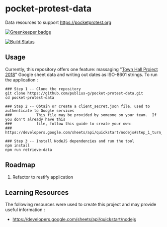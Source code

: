 # pocket-protest-data

Data resources to support https://pocketprotest.org

[![Greenkeeper badge](https://badges.greenkeeper.io/publ1us-g/pocket-protest-data.svg)](https://greenkeeper.io/)

[![Build Status](https://travis-ci.org/publ1us-g/pocket-protest-data.svg?branch=master)](https://travis-ci.org/publ1us-g/pocket-protest-data)

## Usage
Currently, this repository offers one feature: massaging "[Town Hall Project 2018]" Google sheet data and writing out
dates as ISO-8601 strings.  To run the application :



```shell
### Step 1 -- Clone the repository
git clone https://github.com/publ1us-g/pocket-protest-data.git
cd pocket-protest-data

### Step 2 -- Obtain or create a client_secret.json file, used to authenticate to Google services
###           This file may be provided by someone on your team.  If you don't already have this 
###           file, follow this guide to create your own:
###             https://developers.google.com/sheets/api/quickstart/nodejs#step_1_turn_on_the_api_name

### Step 3 -- Install NodeJS dependencies and run the tool
npm install
npm run retrieve-data
```

## Roadmap
1. Refactor to restify application

## Learning Resources
The following resources were used to create this project and may provide useful information :
- https://developers.google.com/sheets/api/quickstart/nodejs


[Town Hall Project 2018]: https://docs.google.com/spreadsheets/d/1yq1NT9DZ2z3B8ixhid894e77u9rN5XIgOwWtTW72IYA